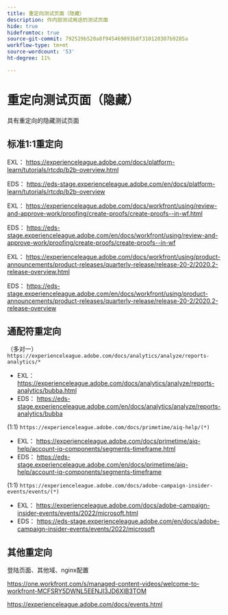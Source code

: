 ```yaml
---
title: 重定向测试页面（隐藏）
description: 作内部测试用途的测试页面
hide: true
hidefromtoc: true
source-git-commit: 792529b520a8f945469093b8f310120307b9285a
workflow-type: tm+mt
source-wordcount: '53'
ht-degree: 11%

---
```


# 重定向测试页面（隐藏）

具有重定向的隐藏测试页面

## 标准1:1重定向

EXL： <https://experienceleague.adobe.com/docs/platform-learn/tutorials/rtcdp/b2b-overview.html>

EDS： <https://eds-stage.experienceleague.adobe.com/en/docs/platform-learn/tutorials/rtcdp/b2b-overview>

EXL： <https://experienceleague.adobe.com/docs/workfront/using/review-and-approve-work/proofing/create-proofs/create-proofs--in-wf.html>

EDS： https://eds-stage.experienceleague.adobe.com/en/docs/workfront/using/review-and-approve-work/proofing/create-proofs/create-proofs--in-wf

EXL： <https://experienceleague.adobe.com/docs/workfront/using/product-announcements/product-releases/quarterly-release/release-20-2/2020.2-release-overview.html>

EDS： <https://eds-stage.experienceleague.adobe.com/en/docs/workfront/using/product-announcements/product-releases/quarterly-release/release-20-2/2020.2-release-overview>

## 通配符重定向

（多对一） `https://experienceleague.adobe.com/docs/analytics/analyze/reports-analytics/*`

* EXL： <https://experienceleague.adobe.com/docs/analytics/analyze/reports-analytics/bubba.html>
* EDS： <https://eds-stage.experienceleague.adobe.com/en/docs/analytics/analyze/reports-analytics/bubba>

(1:1) `https://experienceleague.adobe.com/docs/primetime/aiq-help/(*)`

* EXL： <https://experienceleague.adobe.com/docs/primetime/aiq-help/account-iq-components/segments-timeframe.html>
* EDS： <https://eds-stage.experienceleague.adobe.com/en/docs/primetime/aiq-help/account-iq-components/segments-timeframe>

(1:1) `https://experienceleague.adobe.com/docs/adobe-campaign-insider-events/events/(*)`

* EXL： <https://experienceleague.adobe.com/docs/adobe-campaign-insider-events/events/2022/microsoft.html>
* EDS： <https://eds-stage.experienceleague.adobe.com/en/docs/adobe-campaign-insider-events/events/2022/microsoft>

## 其他重定向

登陆页面、其他域、nginx配置

<https://one.workfront.com/s/managed-content-videos/welcome-to-workfront-MCFSRY5DWNL5EENJI3JD6XIB3TOM>

<https://experienceleague.adobe.com/docs/events.html>
